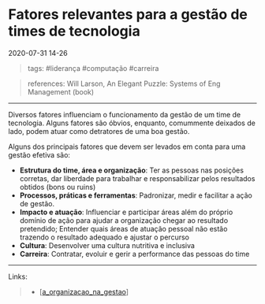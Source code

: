 # Fatores relevantes para a gestão de times de tecnologia

2020-07-31 14-26
> tags: #liderança #computação #carreira

> references:
> Will Larson, An Elegant Puzzle: Systems of Eng Management (book)
---
Diversos fatores influenciam o funcionamento da gestão de um time de tecnologia. Alguns fatores são óbvios, enquanto, comummente deixados de lado, podem atuar como detratores de uma boa gestão.

Alguns dos principais fatores que devem ser levados em conta para uma gestão efetiva são:

- **Estrutura do time, área e organização**: Ter as pessoas nas posições corretas, dar liberdade para trabalhar e responsabilizar pelos resultados obtidos (bons ou ruins)
- **Processos, práticas e ferramentas**: Padronizar, medir e facilitar a ação de gestão.
- **Impacto e atuação**: Influenciar e participar áreas além do próprio domínio de ação para ajudar a organização chegar ao resultado pretendido; Entender quais áreas de atuação pessoal não estão trazendo o resultado adequado e ajustar o percurso
- **Cultura**: Desenvolver uma cultura nutritiva e inclusiva
- **Carreira**:  Contratar, evoluir e gerir a performance das pessoas do time

---
Links:
>   - [[a_organizacao_na_gestao]]

[//begin]: # "Autogenerated link references for markdown compatibility"
[a_organizacao_na_gestao]: a_organizacao_na_gestao "A Organização na gestão"
[//end]: # "Autogenerated link references"